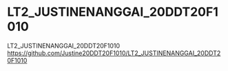 # LT2_JUSTINENANGGAI_20DDT20F1010
LT2_JUSTINENANGGAI_20DDT20F1010
https://github.com/Justine20DDT20F1010/LT2_JUSTINENANGGAI_20DDT20F1010
